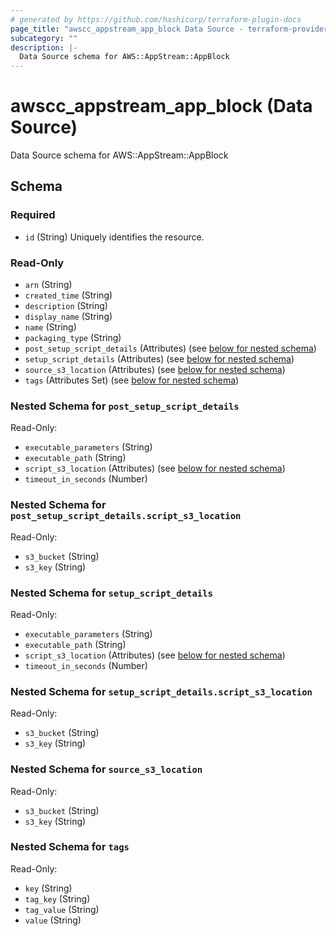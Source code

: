 ```yaml
---
# generated by https://github.com/hashicorp/terraform-plugin-docs
page_title: "awscc_appstream_app_block Data Source - terraform-provider-awscc"
subcategory: ""
description: |-
  Data Source schema for AWS::AppStream::AppBlock
---
```


# awscc_appstream_app_block (Data Source)

Data Source schema for AWS::AppStream::AppBlock



<!-- schema generated by tfplugindocs -->
## Schema

### Required

- `id` (String) Uniquely identifies the resource.

### Read-Only

- `arn` (String)
- `created_time` (String)
- `description` (String)
- `display_name` (String)
- `name` (String)
- `packaging_type` (String)
- `post_setup_script_details` (Attributes) (see [below for nested schema](#nestedatt--post_setup_script_details))
- `setup_script_details` (Attributes) (see [below for nested schema](#nestedatt--setup_script_details))
- `source_s3_location` (Attributes) (see [below for nested schema](#nestedatt--source_s3_location))
- `tags` (Attributes Set) (see [below for nested schema](#nestedatt--tags))

<a id="nestedatt--post_setup_script_details"></a>
### Nested Schema for `post_setup_script_details`

Read-Only:

- `executable_parameters` (String)
- `executable_path` (String)
- `script_s3_location` (Attributes) (see [below for nested schema](#nestedatt--post_setup_script_details--script_s3_location))
- `timeout_in_seconds` (Number)

<a id="nestedatt--post_setup_script_details--script_s3_location"></a>
### Nested Schema for `post_setup_script_details.script_s3_location`

Read-Only:

- `s3_bucket` (String)
- `s3_key` (String)



<a id="nestedatt--setup_script_details"></a>
### Nested Schema for `setup_script_details`

Read-Only:

- `executable_parameters` (String)
- `executable_path` (String)
- `script_s3_location` (Attributes) (see [below for nested schema](#nestedatt--setup_script_details--script_s3_location))
- `timeout_in_seconds` (Number)

<a id="nestedatt--setup_script_details--script_s3_location"></a>
### Nested Schema for `setup_script_details.script_s3_location`

Read-Only:

- `s3_bucket` (String)
- `s3_key` (String)



<a id="nestedatt--source_s3_location"></a>
### Nested Schema for `source_s3_location`

Read-Only:

- `s3_bucket` (String)
- `s3_key` (String)


<a id="nestedatt--tags"></a>
### Nested Schema for `tags`

Read-Only:

- `key` (String)
- `tag_key` (String)
- `tag_value` (String)
- `value` (String)
